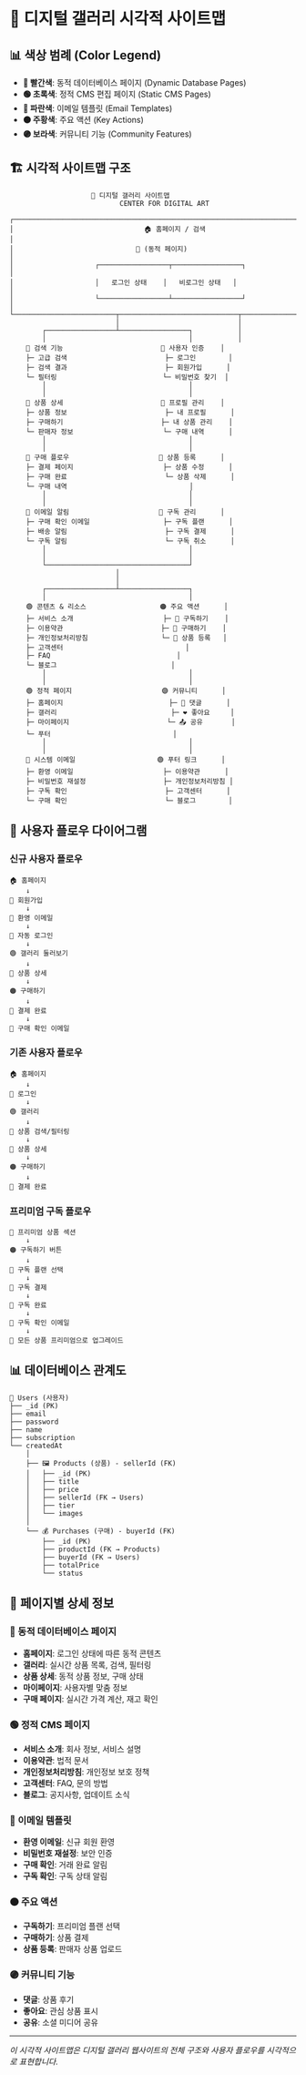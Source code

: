 # 🎨 디지털 갤러리 시각적 사이트맵

## 📊 색상 범례 (Color Legend)

- **🔴 빨간색**: 동적 데이터베이스 페이지 (Dynamic Database Pages)
- **🟢 초록색**: 정적 CMS 편집 페이지 (Static CMS Pages)
- **🔵 파란색**: 이메일 템플릿 (Email Templates)
- **🟠 주황색**: 주요 액션 (Key Actions)
- **🟣 보라색**: 커뮤니티 기능 (Community Features)

## 🏗️ 시각적 사이트맵 구조

```
                    📱 디지털 갤러리 사이트맵
                           CENTER FOR DIGITAL ART

┌─────────────────────────────────────────────────────────────────────────────┐
│                                🏠 홈페이지 / 검색                              │
│                              🔴 (동적 페이지)                                │
│                    ┌─────────────────┬─────────────────┐                    │
│                    │   로그인 상태    │   비로그인 상태   │                    │
│                    └─────────────────┴─────────────────┘                    │
└─────────────────────────┬─────────────────────────────┬─────────────────────┘
                          │                             │
        ┌─────────────────┴─────────────────┐           │
        │                                   │           │
    🔴 검색 기능                        🔴 사용자 인증    │
    ├─ 고급 검색                        ├─ 로그인        │
    ├─ 검색 결과                        ├─ 회원가입      │
    └─ 필터링                          └─ 비밀번호 찾기  │
        │                                   │
        │                                   │
    🔴 상품 상세                        🔴 프로필 관리    │
    ├─ 상품 정보                        ├─ 내 프로필      │
    ├─ 구매하기                        ├─ 내 상품 관리    │
    └─ 판매자 정보                      └─ 구매 내역      │
        │                                   │
        │                                   │
    🔴 구매 플로우                      🔴 상품 등록      │
    ├─ 결제 페이지                      ├─ 상품 수정      │
    ├─ 구매 완료                        └─ 상품 삭제      │
    └─ 구매 내역                              │
        │                                   │
        │                                   │
    🔵 이메일 알림                      🔴 구독 관리      │
    ├─ 구매 확인 이메일                  ├─ 구독 플랜      │
    ├─ 배송 알림                        ├─ 구독 결제      │
    └─ 구독 알림                        └─ 구독 취소      │
        │                                   │
        │                                   │
        └───────────────────────────────────┘
                          │
                          │
        ┌─────────────────┴─────────────────┐
        │                                   │
    🟢 콘텐츠 & 리소스                  🟠 주요 액션      │
    ├─ 서비스 소개                      ├─ 💎 구독하기    │
    ├─ 이용약관                        ├─ 🛒 구매하기    │
    ├─ 개인정보처리방침                  └─ 📝 상품 등록   │
    ├─ 고객센터                              │
    ├─ FAQ                               │
    └─ 블로그                            │
        │                                   │
        │                                   │
    🟢 정적 페이지                      🟣 커뮤니티      │
    ├─ 홈페이지                          ├─ 💬 댓글      │
    ├─ 갤러리                            ├─ ❤️ 좋아요     │
    ├─ 마이페이지                        └─ 📤 공유       │
    └─ 푸터                              │
        │                                   │
        │                                   │
    🔵 시스템 이메일                    🟢 푸터 링크      │
    ├─ 환영 이메일                      ├─ 이용약관      │
    ├─ 비밀번호 재설정                   ├─ 개인정보처리방침 │
    ├─ 구독 확인                        ├─ 고객센터      │
    └─ 구매 확인                        └─ 블로그        │
```

## 🔄 사용자 플로우 다이어그램

### 신규 사용자 플로우
```
🏠 홈페이지
    ↓
🔴 회원가입
    ↓
🔵 환영 이메일
    ↓
🔴 자동 로그인
    ↓
🟢 갤러리 둘러보기
    ↓
🔴 상품 상세
    ↓
🟠 구매하기
    ↓
🔴 결제 완료
    ↓
🔵 구매 확인 이메일
```

### 기존 사용자 플로우
```
🏠 홈페이지
    ↓
🔴 로그인
    ↓
🟢 갤러리
    ↓
🔴 상품 검색/필터링
    ↓
🔴 상품 상세
    ↓
🟠 구매하기
    ↓
🔴 결제 완료
```

### 프리미엄 구독 플로우
```
🔴 프리미엄 상품 섹션
    ↓
🟠 구독하기 버튼
    ↓
🔴 구독 플랜 선택
    ↓
🔴 구독 결제
    ↓
🔴 구독 완료
    ↓
🔵 구독 확인 이메일
    ↓
🔴 모든 상품 프리미엄으로 업그레이드
```

## 📊 데이터베이스 관계도

```
👤 Users (사용자)
├── _id (PK)
├── email
├── password
├── name
├── subscription
└── createdAt
    │
    ├── 🖼️ Products (상품) - sellerId (FK)
    │   ├── _id (PK)
    │   ├── title
    │   ├── price
    │   ├── sellerId (FK → Users)
    │   ├── tier
    │   └── images
    │
    └── 💰 Purchases (구매) - buyerId (FK)
        ├── _id (PK)
        ├── productId (FK → Products)
        ├── buyerId (FK → Users)
        ├── totalPrice
        └── status
```

## 🎯 페이지별 상세 정보

### 🔴 동적 데이터베이스 페이지
- **홈페이지**: 로그인 상태에 따른 동적 콘텐츠
- **갤러리**: 실시간 상품 목록, 검색, 필터링
- **상품 상세**: 동적 상품 정보, 구매 상태
- **마이페이지**: 사용자별 맞춤 정보
- **구매 페이지**: 실시간 가격 계산, 재고 확인

### 🟢 정적 CMS 페이지
- **서비스 소개**: 회사 정보, 서비스 설명
- **이용약관**: 법적 문서
- **개인정보처리방침**: 개인정보 보호 정책
- **고객센터**: FAQ, 문의 방법
- **블로그**: 공지사항, 업데이트 소식

### 🔵 이메일 템플릿
- **환영 이메일**: 신규 회원 환영
- **비밀번호 재설정**: 보안 인증
- **구매 확인**: 거래 완료 알림
- **구독 확인**: 구독 상태 알림

### 🟠 주요 액션
- **구독하기**: 프리미엄 플랜 선택
- **구매하기**: 상품 결제
- **상품 등록**: 판매자 상품 업로드

### 🟣 커뮤니티 기능
- **댓글**: 상품 후기
- **좋아요**: 관심 상품 표시
- **공유**: 소셜 미디어 공유

---

*이 시각적 사이트맵은 디지털 갤러리 웹사이트의 전체 구조와 사용자 플로우를 시각적으로 표현합니다.*
